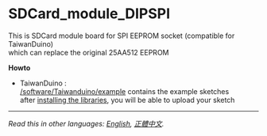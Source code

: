 # SDCard_module_DIPSPI
This is SDCard module board for SPI EEPROM socket (compatible for TaiwanDuino)  
which can replace the original 25AA512 EEPROM

**Howto**
* TaiwanDuino :  
 [/software/Taiwanduino/example][sw] contains the example sketches  
 after [installing the libraries][libs], you will be able to upload your sketch   
  
***
  
*Read this in other languages: [English](README.en.md), [正體中文](README.md).*  

   [sw]: <https://github.com/dcadc/SDCard_module_DIPSPI/software/Taiwanduino>
   [libs]: <https://github.com/dcadc/SDCard_module_DIPSPI/software/Taiwanduino/README.md>
